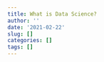 ```yaml
---
title: What is Data Science?
author: ''
date: '2021-02-22'
slug: []
categories: []
tags: []
---
```


